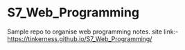 # S7_Web_Programming
Sample repo to organise web programming notes.
site link:- https://tinkerness.github.io/S7_Web_Programming/
